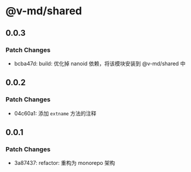# @v-md/shared

## 0.0.3

### Patch Changes

- bcba47d: build: 优化掉 nanoid 依赖，将该模块安装到 @v-md/shared 中

## 0.0.2

### Patch Changes

- 04c60a1: 添加 `extname` 方法的注释

## 0.0.1

### Patch Changes

- 3a87437: refactor: 重构为 monorepo 架构

